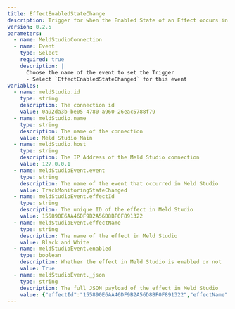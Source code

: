 ```yaml
---
title: EffectEnabledStateChange
description: Trigger for when the Enabled State of an Effect occurs in Meld Studio
version: 0.2.5
parameters:
  - name: MeldStudioConnection
  - name: Event
    type: Select
    required: true
    description: |
      Choose the name of the event to set the Trigger
      - Select `EffectEnabledStateChanged` for this event
variables:
  - name: meldStudio.id
    type: string
    description: The connection id
    value: 0a92da3b-be05-4780-a960-26eac5788f79
  - name: meldStudio.name
    type: string
    description: The name of the connection
    value: Meld Studio Main
  - name: meldStudio.host
    type: string
    description: The IP Address of the Meld Studio connection
    value: 127.0.0.1
  - name: meldStudioEvent.event
    type: string
    description: The name of the event that occurred in Meld Studio
    value: TrackMonitoringStateChanged
  - name: meldStudioEvent.effectId
    type: string
    description: The unique ID of the effect in Meld Studio
    value: 155890E6AA46DF9B2A56D8BF0F891322
  - name: meldStudioEvent.effectName
    type: string
    description: The name of the effect in Meld Studio
    value: Black and White
  - name: meldStudioEvent.enabled
    type: boolean
    description: Whether the effect in Meld Studio is enabled or not
    value: True
  - name: meldStudioEvent._json
    type: string
    description: The full JSON payload of the effect in Meld Studio
    value: {"effectId":"155890E6AA46DF9B2A56D8BF0F891322","effectName":"Black and White","enabled":true}
---
```


